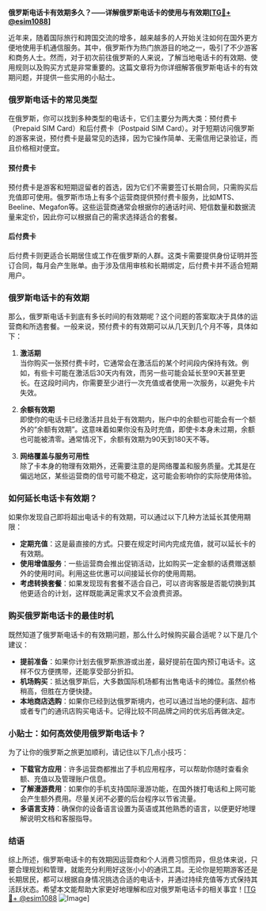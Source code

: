 **俄罗斯电话卡有效期多久？——详解俄罗斯电话卡的使用与有效期[[TG💪+ @esim1088](https://t.me/s/esim1088)]**

近年来，随着国际旅行和跨国交流的增多，越来越多的人开始关注如何在国外更方便地使用手机通信服务。其中，俄罗斯作为热门旅游目的地之一，吸引了不少游客和商务人士。然而，对于初次前往俄罗斯的人来说，了解当地电话卡的有效期、使用规则以及购买方式是非常重要的。这篇文章将为你详细解答俄罗斯电话卡的有效期问题，并提供一些实用的小贴士。

### 俄罗斯电话卡的常见类型

在俄罗斯，你可以找到多种类型的电话卡，它们主要分为两大类：预付费卡（Prepaid SIM Card）和后付费卡（Postpaid SIM Card）。对于短期访问俄罗斯的游客来说，预付费卡是最常见的选择，因为它操作简单、无需信用记录验证，而且价格相对便宜。

#### 预付费卡

预付费卡是游客和短期逗留者的首选，因为它们不需要签订长期合同，只需购买后充值即可使用。俄罗斯市场上有多个运营商提供预付费卡服务，比如MTS、Beeline、Megafon等。这些运营商通常会根据你的通话时间、短信数量和数据流量来定价，因此你可以根据自己的需求选择适合的套餐。

#### 后付费卡

后付费卡则更适合长期居住或工作在俄罗斯的人群。这类卡需要提供身份证明并签订合同，每月会产生账单。由于涉及信用审核和长期绑定，后付费卡并不适合短期用户。

### 俄罗斯电话卡的有效期

那么，俄罗斯电话卡到底有多长时间的有效期呢？这个问题的答案取决于具体的运营商和所选套餐。一般来说，预付费卡的有效期可以从几天到几个月不等，具体如下：

1. **激活期**  
   当你购买一张预付费卡时，它通常会在激活后的某个时间段内保持有效。例如，有些卡可能在激活后30天内有效，而另一些可能会延长至90天甚至更长。在这段时间内，你需要至少进行一次充值或者使用一次服务，以避免卡片失效。

2. **余额有效期**  
   即使你的电话卡已经激活并且处于有效期内，账户中的余额也可能会有一个额外的“余额有效期”。这意味着如果你没有及时充值，即使卡本身未过期，余额也可能被清零。通常情况下，余额有效期为90天到180天不等。

3. **网络覆盖与服务可用性**  
   除了卡本身的物理有效期外，还需要注意的是网络覆盖和服务质量。尤其是在偏远地区，某些运营商的信号可能不稳定，这可能会影响你的实际使用体验。

### 如何延长电话卡有效期？

如果你发现自己即将超出电话卡的有效期，可以通过以下几种方法延长其使用期限：

- **定期充值**：这是最直接的方式。只要在规定时间内完成充值，就可以延长卡的有效期。
- **使用增值服务**：一些运营商会推出促销活动，比如购买一定金额的话费赠送额外的使用时间。利用这些优惠可以间接延长你的使用周期。
- **考虑转换套餐**：如果发现现有套餐不适合自己，可以咨询客服是否能切换到其他更适合的计划，这样既能满足需求又不会浪费资源。

### 购买俄罗斯电话卡的最佳时机

既然知道了俄罗斯电话卡的有效期问题，那么什么时候购买最合适呢？以下是几个建议：

- **提前准备**：如果你计划去俄罗斯旅游或出差，最好提前在国内预订电话卡。这样不仅方便携带，还能享受部分折扣。
- **机场购买**：抵达俄罗斯后，大多数国际机场都有出售电话卡的摊位。虽然价格稍高，但胜在方便快捷。
- **本地商店选购**：如果你已经到达俄罗斯境内，也可以通过当地的便利店、超市或者专门的通讯店购买电话卡。记得比较不同品牌之间的优劣后再做决定。

### 小贴士：如何高效使用俄罗斯电话卡？

为了让你的俄罗斯之旅更加顺利，请记住以下几点小技巧：

- **下载官方应用**：许多运营商都推出了手机应用程序，可以帮助你随时查看余额、充值以及管理账户信息。
- **了解漫游费用**：如果你的手机支持国际漫游功能，在国外拨打电话和上网可能会产生额外费用。尽量关闭不必要的后台程序以节省流量。
- **多语言支持**：确保你的设备语言设置为英语或其他熟悉的语言，以便更好地理解说明文档和客服指导。

### 结语

综上所述，俄罗斯电话卡的有效期因运营商和个人消费习惯而异，但总体来说，只要合理规划和管理，就能充分利用好这张小小的通讯工具。无论你是短期游客还是长期居民，都可以根据自身情况挑选合适的电话卡，并通过持续充值等方式保持其活跃状态。希望本文能帮助大家更好地理解和应对俄罗斯电话卡的相关事宜！[[TG💪+ @esim1088](https://t.me/s/esim1088) ![Image](https://i.postimg.cc/4NQfJmqS/Snipaste-2025-05-13-00-14-12.png)]